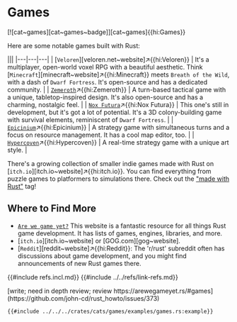# Games

[![cat~games][cat~games~badge]][cat~games]{{hi:Games}}

Here are some notable games built with Rust:

|||
|---|---|---|
| [`Veloren`][veloren.net~website]↗{{hi:Veloren}} | It's a multiplayer, open-world voxel RPG with a beautiful aesthetic. Think [`Minecraft`][minecraft~website]↗{{hi:Minecraft}} meets `Breath of the Wild`, with a dash of `Dwarf Fortress`. It's open-source and has a dedicated community. |
| [`Zemeroth`](https://ozkriff.itch.io/zemeroth)↗{{hi:Zemeroth}} | A turn-based tactical game with a unique, tabletop-inspired design. It's also open-source and has a charming, nostalgic feel. |
| [`Nox Futura`](https://thebracket.itch.io/nox-futura)↗{{hi:Nox Futura}} | This one's still in development, but it's got a lot of potential. It's a 3D colony-building game with survival elements, reminiscent of `Dwarf Fortress`. |
| [`Epicinium`](https://abunchofhacks.itch.io/epicinium)↗{{hi:Epicinium}} | A strategy game with simultaneous turns and a focus on resource management. It has a cool map editor, too. |
| [`Hypercoven`](https://filmstars.itch.io/hypercoven)↗{{hi:Hypercoven}} | A real-time strategy game with a unique art style. |

There's a growing collection of smaller indie games made with Rust on [`itch.io`][itch.io~website]↗{{hi:itch.io}}. You can find everything from puzzle games to platformers to simulations there. Check out the ["made with Rust"](https://itch.io/games/made-with-rust) tag!

## Where to Find More

- [`Are we game yet?`](https://arewegameyet.rs) This website is a fantastic resource for all things Rust game development. It has lists of games, engines, libraries, and more.
- [`itch.io`][itch.io~website] or [GOG.com][gog~website].
- [`Reddit`][reddit~website]↗{{hi:Reddit}}: The 'r/rust' subreddit often has discussions about game development, and you might find announcements of new Rust games there.

{{#include refs.incl.md}}
{{#include ../../refs/link-refs.md}}

<div class="hidden">
[write; need in depth review; review https://arewegameyet.rs/#games](https://github.com/john-cd/rust_howto/issues/373)

```rust,editable
{{#include ../../../crates/cats/games/examples/games.rs:example}}
```

</div>
